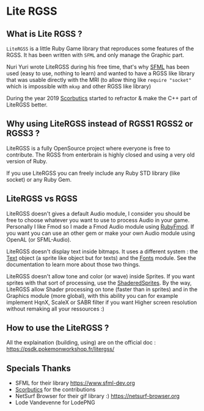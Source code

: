 # Lite RGSS
## What is Lite RGSS ?

`LiteRGSS` is a little Ruby Game library that reproduces some features of the RGSS. It has been written with `SFML` and only manage the Graphic part.

Nuri Yuri wrote LiteRGSS during his free time, that's why [SFML](https://www.sfml-dev.org/index-fr.php"SFML") has been used (easy to use, nothing to learn) and wanted to have a RGSS like library that was usable directly with the MRI (to allow thing like `require "socket"` which is impossible with `mkxp` and other RGSS like library)

During the year 2019 [Scorbutics](https://github.com/Scorbutics) started to refractor & make the C++ part of LiteRGSS better.

## Why using LiteRGSS instead of RGSS1 RGSS2 or RGSS3 ?

LiteRGSS is a fully OpenSource project where everyone is free to contribute. The RGSS from enterbrain is highly closed and using a very old version of Ruby.

If you use LiteRGSS you can freely include any Ruby STD library (like socket) or any Ruby Gem.

## LiteRGSS vs RGSS

LiteRGSS doesn't gives a default Audio module, I consider you should be free to choose whatever you want to use to process Audio in your game. Personally I like Fmod so I made a Fmod Audio module using [RubyFmod](https://github.com/NuriYuri/Ruby-Fmod). If you want you can use an other gem or make your own Audio module using OpenAL (or SFML-Audio).

LiteRGSS doesn't display text inside bitmaps. It uses a different system : the [Text](https://psdk.pokemonworkshop.fr/litergss/LiteRGSS/Text.html) object (a sprite like object but for texts) and the [Fonts](https://psdk.pokemonworkshop.fr/litergss/LiteRGSS/Fonts.html) module. See the documentation to learn more about those two things.

LiteRGSS doesn't allow tone and color (or wave) inside Sprites. If you want sprites with that sort of processing, use the [ShaderedSprites](https://psdk.pokemonworkshop.fr/litergss/LiteRGSS/ShaderedSprite.html). By the way, LiteRGSS allow Shader processing on tone (faster than in sprites) and in the Graphics module (more global), with this ability you can for example implement HqnX, ScaleX or SABR filter if you want Higher screen resolution without remaking all your ressources :)

## How to use the LiteRGSS ?

All the explaination (building, using) are on the official doc : https://psdk.pokemonworkshop.fr/litergss/

## Specials Thanks

* SFML for their library https://www.sfml-dev.org
* [Scorbutics](https://github.com/Scorbutics) for the contributions
* NetSurf Browser for their gif library :) https://netsurf-browser.org
* Lode Vandevenne for LodePNG
